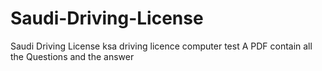 # Saudi-Driving-License
Saudi Driving License ksa driving licence computer test 
A PDF contain all the Questions and the answer
